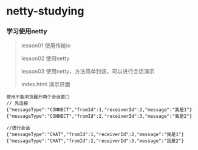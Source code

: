 # netty-studying
### 学习使用netty

> lesson01 使用传统io
>
> lesson02 使用netty 
> 
> lesson03 使用netty，方法简单封装，可以进行会话演示
>
> index.html 演示界面
```
使用不能浏览器开两个会话窗口
// 先连接
{"messageType":"CONNECT","fromId":1,"receiverId":2,"message":"我是1"}
{"messageType":"CONNECT","fromId":2,"receiverId":3,"message":"我是2"}

//进行会话
{"messageType":"CHAT","fromId":1,"receiverId":2,"message":"我是1"}
{"messageType":"CHAT","fromId":2,"receiverId":3,"message":"我是2"}
```